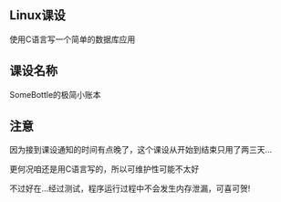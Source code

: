 ## Linux课设
使用C语言写一个简单的数据库应用  

## 课设名称
SomeBottle的极简小账本  

## 注意
因为接到课设通知的时间有点晚了，这个课设从开始到结束只用了两三天...  

更何况咱还是用C语言写的，所以可维护性可能不太好    

不过好在...经过测试，程序运行过程中不会发生内存泄漏，可喜可贺!  